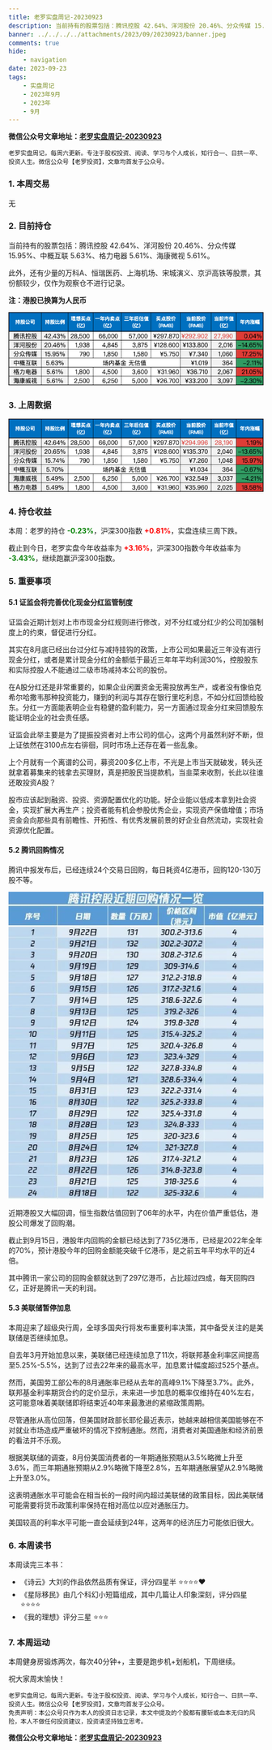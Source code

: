 ```yaml
---
title: 老罗实盘周记-20230923
description: 当前持有的股票包括：腾讯控股 42.64%、洋河股份 20.46%、分众传媒 15.95%、中概互联 5.63%、格力电器 5.61%、海康微视 5.61%。此外，还有少量的万科A、恒瑞医药、上海机场、宋城演义、京沪高铁等股票，其份额较少，仅作为观察仓不进行记录。本周：老罗的持仓 -0.23%，沪深300指数 +0.81%，实盘连续三周下跌。截止到今日，老罗实盘今年收益率为 +3.16%，沪深300指数今年收益率为 -3.43%，继续跑赢沪深300指数。
banner: ../../../../attachments/2023/09/20230923/banner.jpeg
comments: true
hide:
    - navigation
date: 2023-09-23
tags:
    - 实盘周记
    - 2023年9月
    - 2023年
    - 9月
---
```


__微信公众号文章地址：[老罗实盘周记-20230923](https://mp.weixin.qq.com/s/cy4DWDdRRU9ubsSAkgdZBQ)__

```
老罗实盘周记，每周六更新。专注于股权投资、阅读、学习与个人成长，知行合一、日拱一卒、投资人生。微信公众号【老罗投资】，文章均首发于公众号。
```

### 1. 本周交易

无

### 2. 目前持仓

当前持有的股票包括：腾讯控股 42.64%、洋河股份 20.46%、分众传媒 15.95%、中概互联 5.63%、格力电器 5.61%、海康微视 5.61%。

此外，还有少量的万科A、恒瑞医药、上海机场、宋城演义、京沪高铁等股票，其份额较少，仅作为观察仓不进行记录。

**注：港股已换算为人民币**

![目前持仓](../../../attachments/2023/09/20230923/1.png)

### 3. 上周数据

![上周数据](../../../attachments/2023/09/20230923/2.png)

### 4. 持仓收益

本周：老罗的持仓 <strong style="color:green;">-0.23%</strong>，沪深300指数 <strong style="color:red;">+0.81%</strong>，实盘连续三周下跌。

截止到今日，老罗实盘今年收益率为 <strong style="color:red;">+3.16%</strong>，沪深300指数今年收益率为 <strong style="color:green;">-3.43%</strong>，继续跑赢沪深300指数。

### 5. 重要事项

#### 5.1 证监会将完善优化现金分红监管制度

证监会近期计划对上市市现金分红规则进行修改，对不分红或分红少的公司加强制度上的约束，督促进行分红。

其实在8月底已经出台过分红与减持挂钩的政策，上市公司如果最近三年没有进行现金分红，或者是累计现金分红的金额低于最近三年年平均利润30%，控股股东和实际控股人不能通过二级市场减持本公司的股份。

在A股分红还是非常重要的，如果企业闲置资金无需投放再生产，或者没有像伯克希尔哈撒韦那种投资能力，赚到的利润与其存在银行里吃利息，不如分红回馈给股东。分红一方面能表明企业有稳健的盈利能力，另一方面通过现金分红来回馈股东能证明企业的社会责任感。

证监会此举主要是为了提振投资者对上市公司的信心，这两个月虽然利好不断，但上证依然在3100点左右徘徊，同时市场上还存在着一些乱象。

上个月就有一个离谱的公司，募资200多亿上市，不光是上市当天就破发，转头还就拿着募集来的钱拿去买理财，真是把股民当提款机，当韭菜来收割，长此以往谁还敢投资A股？

股市应该起到融资、投资、资源配置优化的功能。好企业能以低成本拿到社会资金，实现扩展大再生产；投资者能有机会参股优秀企业，实现资产保值增值；市场资金会向那些具有前瞻性、开拓性、有优秀发展前景的好企业自然流动，实现社会资源优化配置。

#### 5.2 腾讯回购情况

腾讯中报发布后，已经连续24个交易日回购，每日耗资4亿港币，回购120-130万股不等。

![腾讯回购情况](../../../attachments/2023/09/20230923/3.jpeg)

近期港股又大幅回调，恒生指数估值回到了06年的水平，内在价值严重低估，港股公司爆发了回购潮。

截止到9月15日，港股年内回购的金额已经达到了735亿港币，已经是2022年全年的70%，预计港股今年的回购金额能突破千亿港币，是之前五年平均水平的近4倍。

其中腾讯一家公司的回购金额就达到了297亿港币，占比超过四成，每天回购四亿，正好是腾讯一天的利润。

#### 5.3 美联储暂停加息

本周迎来了超级央行周，全球多国央行将发布重要利率决策，其中备受关注的是美联储是否继续加息。

自去年3月开始加息以来，美联储已经连续加息了11次，将联邦基金利率区间提高至5.25%-5.5%，达到了过去22年来的最高水平，加息累计幅度超过525个基点。

然而，美国劳工部公布的8月通胀率已经从去年的高峰9.1%下降至3.7%。此外，联邦基金利率期货合约的定价显示，未来进一步加息的概率仅维持在40%左右，这可能意味着美联储即将结束近40年来最激进的紧缩政策周期。

尽管通胀从高位回落，但美国财政部长耶伦最近表示，她越来越相信美国能够在不对就业市场造成严重破坏的情况下控制通胀。然而，消费者对美国通胀和经济前景的看法并不乐观。

根据美联储的调查，8月份美国消费者的一年期通胀预期从3.5%略微上升至3.6%，而三年期通胀预期从2.9%略微下降至2.8%，五年期通胀展望从2.9%略微上升至3.0%。

这表明通胀水平可能会在相当长的一段时间内超过美联储的政策目标，因此美联储可能需要将货币政策利率保持在相对高位以应对通胀压力。

美国较高的利率水平可能一直会延续到24年，这两年的经济压力可能依旧很大。

### 6. 本周读书

本周读完三本书：

+ 《诗云》大刘的作品依然品质有保证，评分四星半 ⭐️⭐️⭐️⭐️❤️
+ 《星际移民》由几个科幻小短篇组成，其中几篇让人印象深刻，评分四星 ⭐️⭐️⭐️⭐️
+ 《我的理想》评分三星 ⭐️⭐️⭐️

### 7. 本周运动

本周健身房锻炼两次，每次40分钟+，主要是跑步机+划船机，下周继续。

祝大家周末愉快！

```
老罗实盘周记，每周六更新。专注于股权投资、阅读、学习与个人成长，知行合一、日拱一卒、投资人生。微信公众号【老罗投资】，文章均首发于公众号。
免责声明：本公众号只作为本人的投资日志记录，本文中提及的个股都有腰斩或血本无归的风险，本人不做任何投资建议，投资请坚持独立思考。
```

__微信公众号文章地址：[老罗实盘周记-20230923](https://mp.weixin.qq.com/s/cy4DWDdRRU9ubsSAkgdZBQ)__